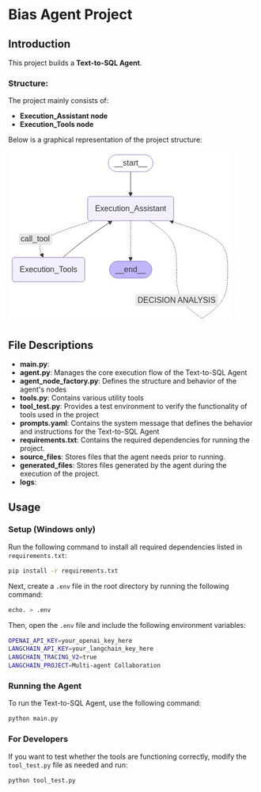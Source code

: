 # Bias Agent Project

## Introduction

This project builds a **Text-to-SQL Agent**.

### Structure:
The project mainly consists of:
- **Execution_Assistant node**
- **Execution_Tools node**

Below is a graphical representation of the project structure:

![Agent Graph](generated_files/agent_graph.png)

## File Descriptions

- **main.py**:
- **agent.py**: Manages the core execution flow of the Text-to-SQL Agent
- **agent_node_factory.py**: Defines the structure and behavior of the agent's nodes
- **tools.py**: Contains various utility tools
- **tool_test.py**: Provides a test environment to verify the functionality of tools used in the project
- **prompts.yaml**: Contains the system message that defines the behavior and instructions for the Text-to-SQL Agent
- **requirements.txt**: Contains the required dependencies for running the project.
- **source_files**: Stores files that the agent needs prior to running.
- **generated_files**: Stores files generated by the agent during the execution of the project.
- **logs**:

## Usage

### Setup (Windows only)


Run the following command to install all required dependencies listed in `requirements.txt`:

```bash
pip install -r requirements.txt
```


Next, create a `.env` file in the root directory by running the following command:

```bash
echo. > .env
```

Then, open the `.env` file and include the following environment variables:

```bash
OPENAI_API_KEY=your_openai_key_here
LANGCHAIN_API_KEY=your_langchain_key_here
LANGCHAIN_TRACING_V2=true
LANGCHAIN_PROJECT=Multi-agent Collaboration
```


### Running the Agent

To run the Text-to-SQL Agent, use the following command:

```bash
python main.py
```

### For Developers

If you want to test whether the tools are functioning correctly, modify the `tool_test.py` file as needed and run:

```bash
python tool_test.py
```
